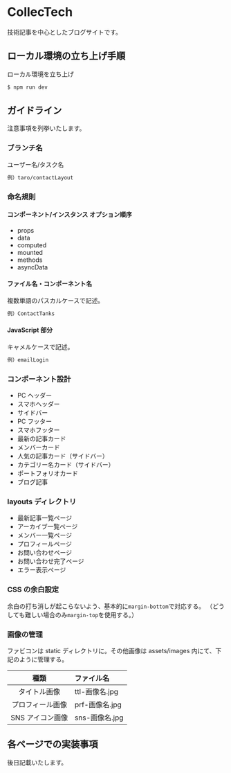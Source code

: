 # CollecTech

技術記事を中心としたブログサイトです。

## ローカル環境の立ち上げ手順

ローカル環境を立ち上げ

```bash
$ npm run dev
```

## ガイドライン

注意事項を列挙いたします。

### ブランチ名

ユーザー名/タスク名

```bash
例）taro/contactLayout
```

### 命名規則

#### コンポーネント/インスタンス オプション順序

- props
- data
- computed
- mounted
- methods
- asyncData

#### ファイル名・コンポーネント名

複数単語のパスカルケースで記述。

```bash
例）ContactTanks
```

#### JavaScript 部分

キャメルケースで記述。

```bash
例）emailLogin
```

### コンポーネント設計

- PC ヘッダー
- スマホヘッダー
- サイドバー
- PC フッター
- スマホフッター
- 最新の記事カード
- メンバーカード
- 人気の記事カード（サイドバー）
- カテゴリー名カード（サイドバー）
- ポートフォリオカード
- ブログ記事

### layouts ディレクトリ

- 最新記事一覧ページ
- アーカイブ一覧ページ
- メンバー一覧ページ
- プロフィールページ
- お問い合わせページ
- お問い合わせ完了ページ
- エラー表示ページ

### CSS の余白設定

余白の打ち消しが起こらないよう、基本的に`margin-bottom`で対応する。
（どうしても難しい場合のみ`margin-top`を使用する。）

### 画像の管理

ファビコンは static ディレクトリに。その他画像は assets/images 内にて、下記のように管理する。

|       種類       | ファイル名     |
| :--------------: | :------------- |
|   タイトル画像   | ttl-画像名.jpg |
| プロフィール画像 | prf-画像名.jpg |
| SNS アイコン画像 | sns-画像名.jpg |

## 各ページでの実装事項

後日記載いたします。

